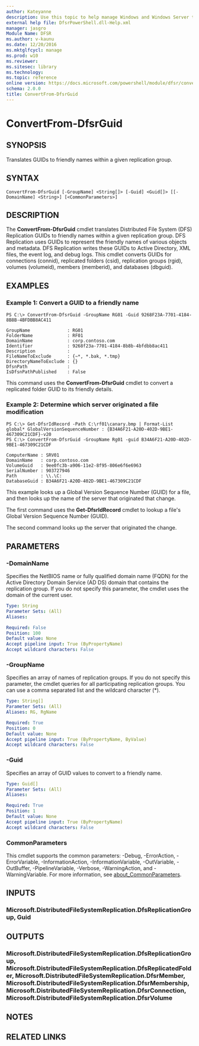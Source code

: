 ```yaml
---
author: Kateyanne
description: Use this topic to help manage Windows and Windows Server technologies with Windows PowerShell.
external help file: DfsrPowerShell.dll-Help.xml
manager: jasgro
Module Name: DFSR
ms.author: v-kaunu
ms.date: 12/20/2016
ms.mktglfcycl: manage
ms.prod: w10
ms.reviewer: 
ms.sitesec: library
ms.technology: 
ms.topic: reference
online version: https://docs.microsoft.com/powershell/module/dfsr/convertfrom-dfsrguid?view=windowsserver2022-ps&wt.mc_id=ps-gethelp
schema: 2.0.0
title: ConvertFrom-DfsrGuid
---
```


# ConvertFrom-DfsrGuid

## SYNOPSIS
Translates GUIDs to friendly names within a given replication group.

## SYNTAX

```
ConvertFrom-DfsrGuid [-GroupName] <String[]> [-Guid] <Guid[]> [[-DomainName] <String>] [<CommonParameters>]
```

## DESCRIPTION
The **ConvertFrom-DfsrGuid** cmdlet translates Distributed File System (DFS) Replication GUIDs to friendly names within a given replication group.
DFS Replication uses GUIDs to represent the friendly names of various objects and metadata.
DFS Replication writes these GUIDs to Active Directory, XML files, the event log, and debug logs.
This cmdlet converts GUIDs for connections (connid), replicated folders (csid), replication groups (rgid), volumes (volumeid), members (memberid), and databases (dbguid).

## EXAMPLES

### Example 1: Convert a GUID to a friendly name
```
PS C:\> ConvertFrom-DfsrGuid -GroupName RG01 -Guid 9268F23A-7701-4184-8B8B-4BFDBB8AC411

GroupName              : RG01
FolderName             : RF01
DomainName             : corp.contoso.com
Identifier             : 9268f23a-7701-4184-8b8b-4bfdbb8ac411
Description            : 
FileNameToExclude      : {~*, *.bak, *.tmp}
DirectoryNameToExclude : {}
DfsnPath               :
IsDfsnPathPublished    : False
```

This command uses the **ConvertFrom-DfsrGuid** cmdlet to convert a replicated folder GUID to its friendly details.

### Example 2: Determine which server originated a file modification
```
PS C:\> Get-DfsrIdRecord -Path C:\rf01\canary.bmp | Format-List global* GlobalVersionSequenceNumber : {B34A6F21-A20D-402D-9BE1-467309C21CDF}-v20
PS C:\> ConvertFrom-DfsrGuid -GroupName Rg01 -guid B34A6F21-A20D-402D-9BE1-467309C21CDF

ComputerName : SRV01
DomainName   : corp.contoso.com
VolumeGuid   : 9ee0fc3b-a906-11e2-8f95-806e6f6e6963
SerialNumber : 903727946
Path         : \\.\C: 
DatabaseGuid : B34A6F21-A20D-402D-9BE1-467309C21CDF
```

This example looks up a Global Version Sequence Number (GUID) for a file, and then looks up the name of the server that originated that change.

The first command uses the **Get-DfsrIdRecord** cmdlet to lookup a file's Global Version Sequence Number (GUID).

The second command looks up the server that originated the change.

## PARAMETERS

### -DomainName
Specifies the NetBIOS name or fully qualified domain name (FQDN) for the Active Directory Domain Service (AD DS) domain that contains the replication group.
If you do not specify this parameter, the cmdlet uses the domain of the current user.

```yaml
Type: String
Parameter Sets: (All)
Aliases: 

Required: False
Position: 100
Default value: None
Accept pipeline input: True (ByPropertyName)
Accept wildcard characters: False
```

### -GroupName
Specifies an array of names of replication groups.
If you do not specify this parameter, the cmdlet queries for all participating replication groups.
You can use a comma separated list and the wildcard character (*).

```yaml
Type: String[]
Parameter Sets: (All)
Aliases: RG, RgName

Required: True
Position: 0
Default value: None
Accept pipeline input: True (ByPropertyName, ByValue)
Accept wildcard characters: False
```

### -Guid
Specifies an array of GUID values to convert to a friendly name.

```yaml
Type: Guid[]
Parameter Sets: (All)
Aliases: 

Required: True
Position: 1
Default value: None
Accept pipeline input: True (ByPropertyName)
Accept wildcard characters: False
```

### CommonParameters
This cmdlet supports the common parameters: -Debug, -ErrorAction, -ErrorVariable, -InformationAction, -InformationVariable, -OutVariable, -OutBuffer, -PipelineVariable, -Verbose, -WarningAction, and -WarningVariable. For more information, see [about_CommonParameters](https://go.microsoft.com/fwlink/?LinkID=113216).

## INPUTS

### Microsoft.DistributedFileSystemReplication.DfsReplicationGroup, Guid

## OUTPUTS

### Microsoft.DistributedFileSystemReplication.DfsReplicationGroup, Microsoft.DistributedFileSystemReplication.DfsReplicatedFolder, Microsoft.DistributedFileSystemReplication.DfsrMember, Microsoft.DistributedFileSystemReplication.DfsrMembership, Microsoft.DistributedFileSystemReplication.DfsrConnection, Microsoft.DistributedFileSystemReplication.DfsrVolume

## NOTES

## RELATED LINKS


